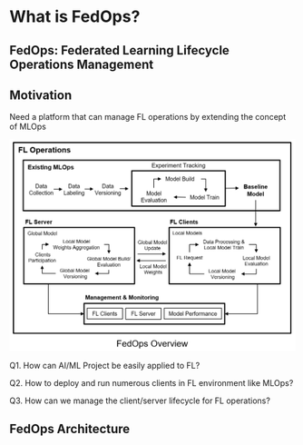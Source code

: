 # What is FedOps?

## **FedOps: Federated Learning Lifecycle Operations Management**

## Motivation


 Need a platform that can manage FL operations by extending the concept of MLOps


![FedOps_Overview](./img/FedOps_Overview.PNG)

  Q1. How can AI/ML Project be easily applied to FL?



  Q2. How to deploy and run numerous clients in FL       environment like MLOps?



  Q3. How can we manage the client/server lifecycle for FL operations?

## FedOps Architecture